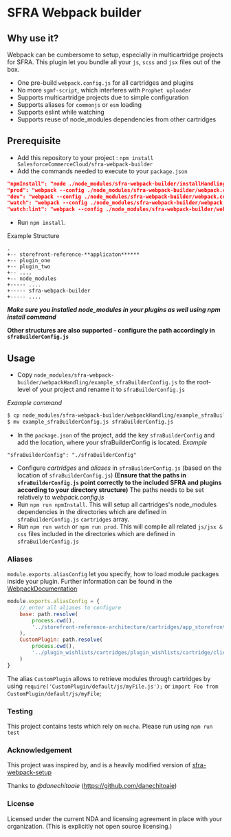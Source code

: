 # SFRA Webpack builder

## Why use it?
Webpack can be cumbersome to setup, especially in multicartridge projects for SFRA.
This plugin let you bundle all your `js`, `scss` and `jsx` files out of the box.

- One pre-build `webpack.config.js` for all cartridges and plugins
- No more `sgmf-script`, which interferes with `Prophet uploader`
- Supports multicartridge projects due to simple configuration
- Supports aliases for `commonjs` or `esm` loading
- Supports eslint while watching
- Supports reuse of node_modules dependencies from other cartridges

## Prerequisite

- Add this repository to your project : `npm install SalesforceCommerceCloud/sfra-webpack-builder`
- Add the commands needed to execute to your `package.json`
```json
"npmInstall": "node ./node_modules/sfra-webpack-builder/installHandling/install.js",
"prod": "webpack --config ./node_modules/sfra-webpack-builder/webpack.config.js --env.dev=false",
"dev": "webpack --config ./node_modules/sfra-webpack-builder/webpack.config.js  --env.dev",
"watch": "webpack --config ./node_modules/sfra-webpack-builder/webpack.config.js  --env.dev --watch",
"watch:lint": "webpack --config ./node_modules/sfra-webpack-builder/webpack.config.js  --env.dev --env.useLinter --watch"
```
- Run `npm install`.

Example Structure

```
.
+-- storefront-reference-**applicaton******
+-- plugin_one
+-- plugin_two
+-- ....
+-- node_modules
+----- ....
+----- sfra-webpack-builder
+----- ....
```

***Make sure you installed node_modules in your plugins as well using npm install command***

**Other structures are also supported - configure the path accordingly in `sfraBuilderConfig.js`**

## Usage

- Copy `node_modules/sfra-webpack-builder/webpackHandling/example_sfraBuilderConfig.js` to the root-level of your project and rename it to `sfraBuilderConfig.js`

*Example command*
```bash
$ cp node_modules/sfra-webpack-builder/webpackHandling/example_sfraBuilderConfig.js .
$ mv example_sfraBuilderConfig.js sfraBuilderConfig.js
```
- In the `package.json` of the project, add the key `sfraBuilderConfig` and add the location, where your sfraBuilderConfig is located.
*Example* 

`"sfraBuilderConfig": "./sfraBuilderConfig"`

- Configure *cartridges* and *aliases* in `sfraBuilderConfig.js` (based on the location of `sfraBuilderConfig.js`)
**(Ensure that the paths in `sfraBuilderConfig.js` point correctly to the included SFRA and plugins according to your directory structure)** The paths needs to be set relatively to *webpack.config.js*
- Run `npm run npmInstall`. This will setup all cartridges's node_modules dependencies in the directories which are defined in `sfraBuilderConfig.js` `cartridges` array.
- Run `npm run watch` or `npm run prod`. This will compile all related `js/jsx & css` files included in the directories which are defined in `sfraBuilderConfig.js`

### Aliases

`module.exports.aliasConfig` let you specify, how to load module packages inside your plugin. Further information can be found in the [WebpackDocumentation](https://webpack.js.org/configuration/resolve/)

```js
module.exports.aliasConfig = {
    // enter all aliases to configure
    base: path.resolve(
        process.cwd(),
        '../storefront-reference-architecture/cartridges/app_storefront_base/cartridge/client/default/'
    ),
    CustomPlugin: path.resolve(
        process.cwd(),
        '../plugin_wishlists/cartridges/plugin_wishlists/cartridge/client/default/'
    )
}
```

The alias `CustomPlugin` allows to retrieve modules through cartridges by using `require('CustomPlugin/default/js/myFile.js');` or `import Foo from CustomPlugin/default/js/myFile`;

### Testing
This project contains tests which rely on `mocha`.
Please run using `npm run test`

### Acknowledgement
This project was inspired by, and is a heavily modified version of [sfra-webpack-setup](https://github.com/danechitoaie/sfra-webpack-setup)

Thanks to *@danechitoaie* (https://github.com/danechitoaie)

### License

Licensed under the current NDA and licensing agreement in place with your organization. (This is explicitly not open source licensing.)
